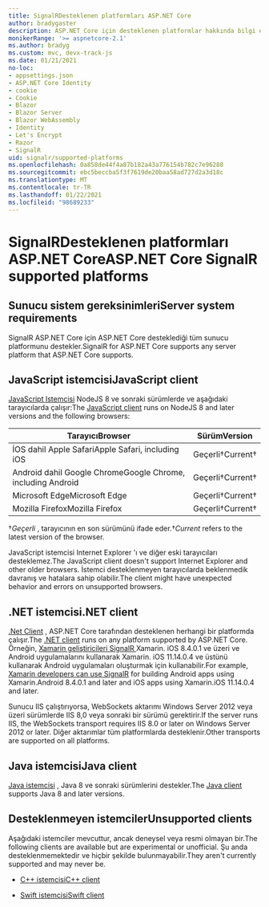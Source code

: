 ```yaml
---
title: SignalRDesteklenen platformları ASP.NET Core
author: bradygaster
description: ASP.NET Core için desteklenen platformlar hakkında bilgi edinin SignalR .
monikerRange: '>= aspnetcore-2.1'
ms.author: bradyg
ms.custom: mvc, devx-track-js
ms.date: 01/21/2021
no-loc:
- appsettings.json
- ASP.NET Core Identity
- cookie
- Cookie
- Blazor
- Blazor Server
- Blazor WebAssembly
- Identity
- Let's Encrypt
- Razor
- SignalR
uid: signalr/supported-platforms
ms.openlocfilehash: 0a858de44f4a87b182a43a776154b782c7e96288
ms.sourcegitcommit: ebc5beccba5f3f7619de20baa58ad727d2a3d18c
ms.translationtype: MT
ms.contentlocale: tr-TR
ms.lasthandoff: 01/22/2021
ms.locfileid: "98689233"
---
```

# <a name="aspnet-core-no-locsignalr-supported-platforms"></a><span data-ttu-id="69400-103">SignalRDesteklenen platformları ASP.NET Core</span><span class="sxs-lookup"><span data-stu-id="69400-103">ASP.NET Core SignalR supported platforms</span></span>

## <a name="server-system-requirements"></a><span data-ttu-id="69400-104">Sunucu sistem gereksinimleri</span><span class="sxs-lookup"><span data-stu-id="69400-104">Server system requirements</span></span>

<span data-ttu-id="69400-105">SignalR ASP.NET Core için ASP.NET Core desteklediği tüm sunucu platformunu destekler.</span><span class="sxs-lookup"><span data-stu-id="69400-105">SignalR for ASP.NET Core supports any server platform that ASP.NET Core supports.</span></span>

## <a name="javascript-client"></a><span data-ttu-id="69400-106">JavaScript istemcisi</span><span class="sxs-lookup"><span data-stu-id="69400-106">JavaScript client</span></span>

<span data-ttu-id="69400-107">[JavaScript Istemcisi](xref:signalr/javascript-client) NodeJS 8 ve sonraki sürümlerde ve aşağıdaki tarayıcılarda çalışır:</span><span class="sxs-lookup"><span data-stu-id="69400-107">The [JavaScript client](xref:signalr/javascript-client) runs on NodeJS 8 and later versions and the following browsers:</span></span>

| <span data-ttu-id="69400-108">Tarayıcı</span><span class="sxs-lookup"><span data-stu-id="69400-108">Browser</span></span>                          | <span data-ttu-id="69400-109">Sürüm</span><span class="sxs-lookup"><span data-stu-id="69400-109">Version</span></span>         |
| -------------------------------- | --------------- |
| <span data-ttu-id="69400-110">İOS dahil Apple Safari</span><span class="sxs-lookup"><span data-stu-id="69400-110">Apple Safari, including iOS</span></span>      | <span data-ttu-id="69400-111">Geçerli&dagger;</span><span class="sxs-lookup"><span data-stu-id="69400-111">Current&dagger;</span></span> |
| <span data-ttu-id="69400-112">Android dahil Google Chrome</span><span class="sxs-lookup"><span data-stu-id="69400-112">Google Chrome, including Android</span></span> | <span data-ttu-id="69400-113">Geçerli&dagger;</span><span class="sxs-lookup"><span data-stu-id="69400-113">Current&dagger;</span></span> |
| <span data-ttu-id="69400-114">Microsoft Edge</span><span class="sxs-lookup"><span data-stu-id="69400-114">Microsoft Edge</span></span>                   | <span data-ttu-id="69400-115">Geçerli&dagger;</span><span class="sxs-lookup"><span data-stu-id="69400-115">Current&dagger;</span></span> |
| <span data-ttu-id="69400-116">Mozilla Firefox</span><span class="sxs-lookup"><span data-stu-id="69400-116">Mozilla Firefox</span></span>                  | <span data-ttu-id="69400-117">Geçerli&dagger;</span><span class="sxs-lookup"><span data-stu-id="69400-117">Current&dagger;</span></span> |

<span data-ttu-id="69400-118">&dagger;*Geçerli* , tarayıcının en son sürümünü ifade eder.</span><span class="sxs-lookup"><span data-stu-id="69400-118">&dagger;*Current* refers to the latest version of the browser.</span></span>

<span data-ttu-id="69400-119">JavaScript istemcisi Internet Explorer 'ı ve diğer eski tarayıcıları desteklemez.</span><span class="sxs-lookup"><span data-stu-id="69400-119">The JavaScript client doesn't support Internet Explorer and other older browsers.</span></span> <span data-ttu-id="69400-120">İstemci desteklenmeyen tarayıcılarda beklenmedik davranış ve hatalara sahip olabilir.</span><span class="sxs-lookup"><span data-stu-id="69400-120">The client might have unexpected behavior and errors on unsupported browsers.</span></span>

## <a name="net-client"></a><span data-ttu-id="69400-121">.NET istemcisi</span><span class="sxs-lookup"><span data-stu-id="69400-121">.NET client</span></span>

<span data-ttu-id="69400-122">[.Net Client](xref:signalr/dotnet-client) , ASP.NET Core tarafından desteklenen herhangi bir platformda çalışır.</span><span class="sxs-lookup"><span data-stu-id="69400-122">The [.NET client](xref:signalr/dotnet-client) runs on any platform supported by ASP.NET Core.</span></span> <span data-ttu-id="69400-123">Örneğin, [Xamarin geliştiricileri SignalR ](https://github.com/aspnet/Announcements/issues/305) Xamarin. iOS 8.4.0.1 ve üzeri ve Android uygulamalarını kullanarak Xamarin. iOS 11.14.0.4 ve üstünü kullanarak Android uygulamaları oluşturmak için kullanabilir.</span><span class="sxs-lookup"><span data-stu-id="69400-123">For example, [Xamarin developers can use SignalR](https://github.com/aspnet/Announcements/issues/305) for building Android apps using Xamarin.Android 8.4.0.1 and later and iOS apps using Xamarin.iOS 11.14.0.4 and later.</span></span>

<span data-ttu-id="69400-124">Sunucu IIS çalıştırıyorsa, WebSockets aktarımı Windows Server 2012 veya üzeri sürümlerde IIS 8,0 veya sonraki bir sürümü gerektirir.</span><span class="sxs-lookup"><span data-stu-id="69400-124">If the server runs IIS, the WebSockets transport requires IIS 8.0 or later on Windows Server 2012 or later.</span></span> <span data-ttu-id="69400-125">Diğer aktarımlar tüm platformlarda desteklenir.</span><span class="sxs-lookup"><span data-stu-id="69400-125">Other transports are supported on all platforms.</span></span>

## <a name="java-client"></a><span data-ttu-id="69400-126">Java istemcisi</span><span class="sxs-lookup"><span data-stu-id="69400-126">Java client</span></span>

<span data-ttu-id="69400-127">[Java istemcisi](xref:signalr/java-client) , Java 8 ve sonraki sürümlerini destekler.</span><span class="sxs-lookup"><span data-stu-id="69400-127">The [Java client](xref:signalr/java-client) supports Java 8 and later versions.</span></span>

## <a name="unsupported-clients"></a><span data-ttu-id="69400-128">Desteklenmeyen istemciler</span><span class="sxs-lookup"><span data-stu-id="69400-128">Unsupported clients</span></span>

<span data-ttu-id="69400-129">Aşağıdaki istemciler mevcuttur, ancak deneysel veya resmi olmayan bir.</span><span class="sxs-lookup"><span data-stu-id="69400-129">The following clients are available but are experimental or unofficial.</span></span> <span data-ttu-id="69400-130">Şu anda desteklenmemektedir ve hiçbir şekilde bulunmayabilir.</span><span class="sxs-lookup"><span data-stu-id="69400-130">They aren't currently supported and may never be.</span></span>

* <span data-ttu-id="69400-131">[C++ istemcisi](https://github.com/aspnet/SignalR-Client-Cpp)</span><span class="sxs-lookup"><span data-stu-id="69400-131">[C++ client](https://github.com/aspnet/SignalR-Client-Cpp)</span></span>

* <span data-ttu-id="69400-132">[Swift istemcisi](https://github.com/moozzyk/SignalR-Client-Swift)</span><span class="sxs-lookup"><span data-stu-id="69400-132">[Swift client](https://github.com/moozzyk/SignalR-Client-Swift)</span></span>

